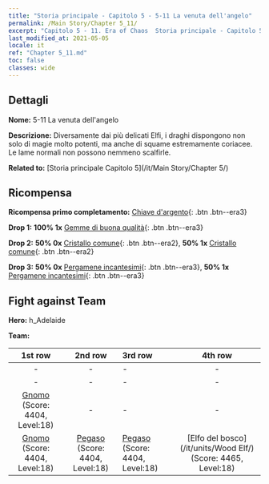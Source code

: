 ```yaml
---
title: "Storia principale - Capitolo 5 - 5-11 La venuta dell'angelo"
permalink: /Main Story/Chapter 5_11/
excerpt: "Capitolo 5 - 11. Era of Chaos  Storia principale - Capitolo 5_11. 5-11 La venuta dell'angelo"
last_modified_at: 2021-05-05
locale: it
ref: "Chapter 5_11.md"
toc: false
classes: wide
---
```


## Dettagli

 **Nome:** 5-11 La venuta dell'angelo

 **Descrizione:** Diversamente dai più delicati Elfi, i draghi dispongono non solo di magie molto potenti, ma anche di squame estremamente coriacee. Le lame normali non possono nemmeno scalfirle.

 **Related to:** [Storia principale Capitolo 5](/it/Main Story/Chapter 5/)

## Ricompensa

 **Ricompensa primo completamento:** [Chiave d'argento](/ItemsIT/con_693/){: .btn .btn--era3}

 **Drop 1:** **100% 1x** [Gemme di buona qualità](/ItemsIT/mat_16/){: .btn .btn--era3}

 **Drop 2:** **50% 0x** [Cristallo comune](/ItemsIT/mat_11/){: .btn .btn--era2}, **50% 1x** [Cristallo comune](/ItemsIT/mat_11/){: .btn .btn--era2}

 **Drop 3:** **50% 0x** [Pergamene incantesimi](/ItemsIT/con_694/){: .btn .btn--era3}, **50% 1x** [Pergamene incantesimi](/ItemsIT/con_694/){: .btn .btn--era3}


## Fight against Team
 **Hero:** h_Adelaide

 **Team:**


  | 1st row | 2nd row | 3rd row | 4th row |
  |:----:|:----:|:----|:----:|
  | - | - | - | - |
  | - | - | - | - |
  | [Gnomo](/it/units/Dwarf/) (Score: 4404, Level:18)  | - | - | - |
  | [Gnomo](/it/units/Dwarf/) (Score: 4404, Level:18)  | [Pegaso](/it/units/Pegasus/) (Score: 4404, Level:18)  | [Pegaso](/it/units/Pegasus/) (Score: 4404, Level:18)  | [Elfo del bosco](/it/units/Wood Elf/) (Score: 4465, Level:18)  |


